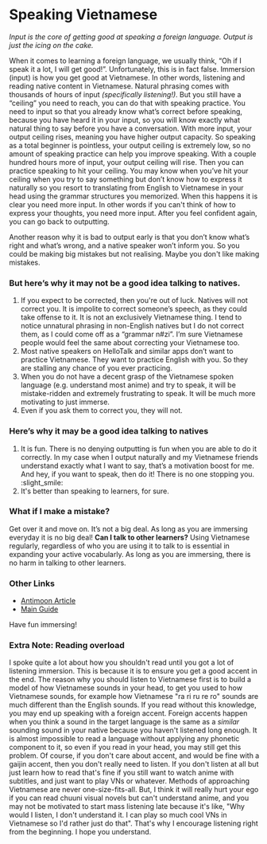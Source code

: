# Speaking Vietnamese

*Input is the core of getting good at speaking a foreign language.*
*Output is just the icing on the cake.*

When it comes to learning a foreign language, we usually think, “Oh if I speak it a lot, I will get good!”. Unfortunately, this is in fact false.
Immersion (input) is how you get good at Vietnamese. In other words, listening and reading native content in Vietnamese. Natural phrasing comes with thousands of hours of input *(specifically listening!)*. But you still have a “ceiling” you need to reach, you can do that with speaking practice.
You need to input so that you already know what’s correct before speaking, because you have heard it in your input, so you will know exactly what natural thing to say before you have a conversation.
With more input, your output ceiling rises, meaning you have higher output capacity. So speaking as a total beginner is pointless, your output ceiling is extremely low, so no amount of speaking practice can help you improve speaking. With a couple hundred hours more of input, your output ceiling will rise. Then you can practice speaking to hit your ceiling. You may know when you’ve hit your ceiling when you try to say something but don’t know how to express it naturally so you resort to translating from English to Vietnamese in your head using the grammar structures you memorized. When this happens it is clear you need more input. In other words if you can't think of how to express your thoughts, you need more input. After you feel confident again, you can go back to outputting.

Another reason why it is bad to output early is that you don’t know what’s right and what’s wrong, and a native speaker won’t inform you. So you could be making big mistakes but not realising.  Maybe you don't like making mistakes.

### But here’s why it may not be a good idea talking to natives.
1. If you expect to be corrected, then you're out of luck. Natives will not correct you. It is impolite to correct someone’s speech, as they could take offense to it. It is not an exclusively Vietnamese thing. I tend to notice unnatural phrasing in non-English natives but I do not correct them, as I could come off as a “grammar n#zi”. I’m sure Vietnamese people would feel the same about correcting your Vietnamese too. 
2. Most native speakers on HelloTalk and similar apps don’t want to practice Vietnamese. They want to practice English with you. So they are stalling any chance of you ever practicing.
3. When you do not have a decent grasp of the Vietnamese spoken language (e.g. understand most anime) and try to speak, it will be mistake-ridden and extremely frustrating to speak. It will be much more motivating to just immerse.
4. Even if you ask them to correct you, they will not.

### Here’s why it may be a good idea talking to natives
1. It is fun. There is no denying outputting is fun when you are able to do it correctly. In my case when I output naturally and my Vietnamese friends understand exactly what I want to say, that’s a motivation boost for me. And hey, if you want to speak, then do it! There is no one stopping you. :slight_smile:
2. It's better than speaking to learners, for sure.

### What if I make a mistake?
Get over it and move on. It’s not a big deal. As long as you are immersing everyday it is no big deal!
**Can I talk to other learners?**
Using Vietnamese regularly, regardless of who you are using it to talk to is essential in expanding your active vocabularly. As long as you are immersing, there is no harm in talking to other learners.  

### Other Links
- [Antimoon Article](http://www.antimoon.com/other/myths-speaking.htm)  
- [Main Guide](guide.md)  

Have fun immersing!

### Extra Note: Reading overload

I spoke quite a lot about how you shouldn't read until you got a lot of listening immersion. This is because it is to ensure you get a good accent in the end. The reason why you should listen to Vietnamese first is to build a model of how Vietnamese sounds in your head, to get you used to how Vietnamese sounds, for example how Vietnamese "ra ri ru re ro" sounds are much different than the English sounds. If you read without this knowledge, you may end up speaking with a foreign accent. Foreign accents happen when you think a sound in the target language is the same as a *similar* sounding sound in your native because you haven't listened long enough. It is almost impossible to read a language without applying any phonetic component to it, so even if you read in your head, you may still get this problem.
Of course, if you don't care about accent, and would be fine with a gaijin accent, then you don't really need to listen. If you don't listen at all but just learn how to read that's fine if you still want to watch anime with subtitles, and just want to play VNs or whatever. Methods of approaching Vietnamese are never one-size-fits-all. But, I think it will really hurt your ego if you can read chuuni visual novels but can't understand anime, and you may not be motivated to start mass listening late because it's like, "Why would I listen, I don't understand it. I can play so much cool VNs in Vietnamese so I'd rather just do that". That's why I encourage listening right from the beginning. I hope you understand.
